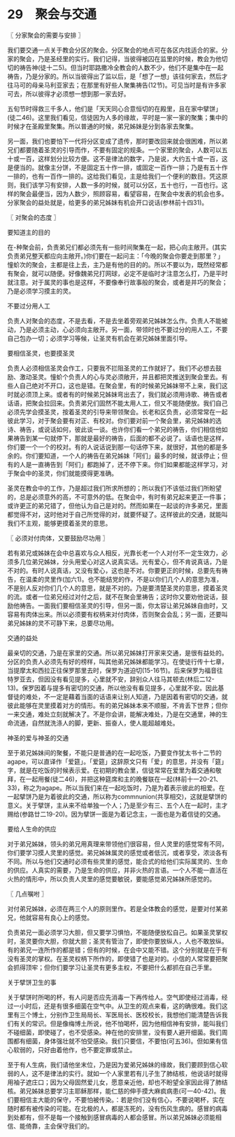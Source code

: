# 29　聚会与交通



〖 分家聚会的需要与安排 〗

我们要交通一点关于教会分区的聚会。分区聚会的地点可在各区内找适合的家。分家的聚会，乃是圣经里的实行。我们记得，当彼得被囚在监里的时候，教会为他切切的祷告神(徒十二5)。但当时耶路撒冷全教会的人数不少，他们不是集中在一起祷告，乃是分家的。所以当彼得出了监以后，是「想了一想」该往何家去，然后才往马可的母亲马利亚家去；在那里有好些人聚集祷告(12节)。可见当时是有许多家可去，所以彼得才必须想一想到那一家去好。

五旬节时得救三千多人，他们是「天天同心合意恒切的在殿里，且在家中擘饼」(徒二46)。这里我们看见，信徒因为人多的缘故，平时是一家一家的聚集；集中的时候才在圣殿里聚集。所以普通的时候，弟兄姊妹是分到各家去聚集。

另一面，我们也要怕下一代将分区变成了遗传，那时要改回来就会很困难，所以弟兄们都要随着圣灵的引导而作，不要有固定的规条。一个家里的聚会，人数可以五十或一百，这样划分比较方便。这不是律法的数字，乃是说，大约五十或一百，这是便当的。就像主分饼，不是固定五十作一排，或固定一百作一排；乃是有五十作一排的，也有一百作一排的。这给我们看见，主是给我们一个便利的数目。凭这原则，我们该学习有安排，人数一多的时候，就可以分区，五十也行，一百也行。这样的聚会最便当，因为人数少，照顾容易，看望容易，在聚会中发表的机会也多。分家聚会的益处就是，给更多的弟兄姊妹有机会开口说话(参林前十四31)。



〖 对聚会的态度 〗

要知道主的目的

在-种聚会前，负责弟兄们都必须先有一些时间聚集在一起，把心向主敞开。(其实负责弟兄整天都应向主敞开。)你们要在一起问主：「今晚的聚会你要走到那里？」憧蚧次的聚会，主都是往上去，主乃是有他的目的的。所以不要以为，既然经常都有聚会，就可以随便。好像魏弟兄打网球，必定不是临时才注意怎么打，乃是平时就注意。对于属灵的事也是这样，不要像奉行故事般的聚会，或者是并巧的聚会；乃是必须学习摸主的灵。

不要过分用人工

负责人对聚会的态度，不是去看，不是去坐着旁观弟兄姊妹怎么作。负责人不能被动，乃是必须主动，心必须向主敞开。另一面，带领时也不要过分的用人工，不要自己包办一切；必须学习等候，让圣灵有机会在弟兄姊妹里面引导。

要相信圣灵，也要摸圣灵

负责人必须相信圣灵会作工，只要我不拦阻圣灵的工作就好了。我们不必想去鼓励、激动圣灵。憧蚧个负责人的心与灵必须敞开，并且都把灵推送到聚会里去。有些人自己绝对不开口，这也是错。在聚会里，有的时候弟兄姊妹带不上来，我们这时就必须顶上来。或者有的时候弟兄姊妹弯出去了，我们就必须用诗歌、祷告或者话语，把聚会拉回来。负责弟兄们固然不能太用人工，但又不能随便放。我们自己必须先学会摸圣灵，按着圣灵的引导来带领聚会。长老和区负责，必须常常在一起彼此学习，对于聚会要有对正、有校对。你们要对前一个聚会里，弟兄姊妹的选诗、祷告，或说话如何，彼此谈一谈。也许你们看一个弟兄的祷告，你们相信他如果祷告到某一句就停下，那就是最好的祷告，后面的都不必说了。话语也是这样，你们要一个一个的校对。有的人说话说到那一句话停下来，就很好，其他的都是多余的。你们要知道，一个人的祷告在弟兄姊妹「阿们」最多的时候，就该停止；但有的人是一直祷告到「阿们」都跑掉了，还不停下来。你们如果都能这样学习，对于聚会中的圣灵，你们就能摸得更准确。

圣灵在教会中的工作，乃是超过我们所求所想的；所以我们不该低过我们所盼望的，总是必须意外的高，不可意外的低。在聚会中，有时有弟兄起来更正一件事；或许更正的弟兄错了，但他认为自己是对的。然而如果在一起谈的许多弟兄，里面都觉得不对，这时他对于自己所觉得的对，就要怀疑了。这样彼此的交通，就能叫我们不主观，能够更摸着圣灵的意思。



〖 必须对付肉体，又要鼓励尽功用 〗

若有弟兄或姊妹在会中总喜欢与众人相反，光靠长老一个人对付不一定生效力，必须多几位弟兄姊妹，分头用爱心对这人说真实话。光有爱心，但不肯说真话，乃是不对的。有时人说真话，又没有爱心，这也是不对。你要更正的时候，总要先有祷告，在温柔的灵里作(加六1)。也不能结党的作，不是以你们几个人的意思为准，不是别人反对你们几个人的意思，就是不对的。乃是要清楚圣灵的意思，摸着圣灵的流。或者一位弟兄经过对付之后，就不在聚会里祷告；这时你又要劝他说话，鼓励他祷告。一面我们要相信圣灵的引导，但另一面，你太容让弟兄姊妹自由时，又容易有肉体出来。所以必须要有权柄来对付肉体，否则聚会会乱；另一面，还要叫弟兄姊妹的灵不可静下来，总要尽功用。

交通的益处

最亲切的交通，乃是在家里的交通。所以弟兄姊妹打开家来交通，是很有益处的。分区的负责人必须先有好的榜样，叫其他弟兄姊妹都能学习。在使徒行传十七章，当提摩太和西拉正往保罗那里去时，保罗为道迫切(15-16节)。后来保罗为福音往特罗亚去，但因没有看见提多，心里就不安，辞别众人往马其顿去(林后二12-13)。保罗因着与提多有密切的交通，所以他没有看见提多，心里就不安。因此基督徒的难处，不一定是藉着当面的话语来让别人知道，乃是因着有密切的交通，就彼此能够在灵里摸着对方的情形。有的弟兄姊妹本来不顺服，不肯丢下世界；但你一来交通，难处立刻就解决了。不是你会讲，能解决难处，乃是在交通里，神的生命流通，自然就洗涤人的脚，更新、振奋人，使人能超越难处。

神圣的爱与神圣的交通

至于弟兄姊妹间的聚餐，不能只是普通的在一起吃饭，乃要变作犹太书十二节的agape，可以直译作「爱筵」。「爱筵」这辞原文只有「爱」的意思，并没有「筵」字，就是在吃饭的时候表示爱。在初期的教会里，信徒常常在爱里为着交通和敬拜，在一起用餐(徒二46)，并把这种筵席和主的晚餐联在一起(林前十一20-21、33)，称之为agape。所以当我们来在一起吃饭时，乃是为着表示彼此的相爱。在一起擘饼乃是为着彼此的交通，所以称为commnunion(共享相交)，这就是擘饼的意义。关于擘饼，主从来不给单独一个人；乃是至少有三、五个人在一起时，主才赐给(参路廿二19-20)。因为擘饼一面是为着记念主，一面也是为着信徒的交通。

要给人生命的供应

对于弟兄姊妹，领头的弟兄用真理来带领他们很容易，但人灵里的感觉常有不同，你们要学习摸人灵里的感觉。弟兄姊妹属灵的感觉或者低沉，或者享受，浓淡各有不同。所以与他们交通时必须有些灵里的感觉，能合式的给他们实际属灵的、生命的供应。人真实的需要，乃是生命的供应，并非火热的言语。一个人不能一直活在火热的情形中，所以负责人灵里的感觉要敏锐，要能感觉弟兄姊妹所感觉的。



〖 几点嘱咐 〗

对付弟兄姊妹，必须在两三个人的原则里作。若是全体教会的感觉，是要对付某弟兄，他就容易有良心上的感觉。

负责弟兄一面必须学习大胆，但又要学习惧怕，不能随便放松自己。如果圣灵掌权时，圣灵要你大胆，你就大胆；圣灵有管治了，即使你要放纵人，人也不敢放纵。有的弟兄一连所作的都是错；但有的时候，在会中又能不错。这个分别就是在于有没有圣灵的掌权。在圣灵权柄下所作的，即使错了也是对的。小信的人常常要把聚会抓得顶牢；但你们要学习让圣灵有更多主权，不要把什么都抓在自己手里。

关于擘饼卫生的事

关于擘饼时所喝的杯，有人问是否应先消毒一下再传给人。空气即使经过消毒，经过一小时后，还是有很多细菌在空气中。从卫生的观点来看，这的确很难。我们这里有三个博土，分别作卫生局局长、军医局长、医校校长，我想他们能清楚告诉我们有关的常识。但是像梅博土所说，他不怕喝杯，因为他相信神有安排，能叫我们不碰细菌，即使碰了，也不受感染。神在他的安排里，没有要人避开细菌。我们周围都有细菌，身体强壮就不怕受感染。我们只要信，不要怕(可五36)。但如果有信心软弱的，只好由着他作，也不要定罪或禁止。

至于有人生病，我们请他坐末位，乃是因为爱弟兄姊妹的缘故，我们要顾到信心软弱的人，这不是律法的实行。就如一个人家里若有儿子生了肺结核，他说话时就得用袖子遮庄口；因为父母固然爱儿女，愿意亲近他，却也不盼望全家因此得了肺结核。弟兄姊妹总要学习主耶稣那样，能仁慈的伸手摸大麻疯病患(可一40-42)。我们要相信主大能的保守，不要怕被传染。：若是你们没有信心，不要说喝杯，实在随时都有被传染的可能。在北极的人，都是冻死的，没有伤风生病的。感冒的病毒到处都有，但不是每一个接触到感冒病毒的人都会感冒。所以弟兄姊妹必须能相信、能倚靠，主会保守我们的。

